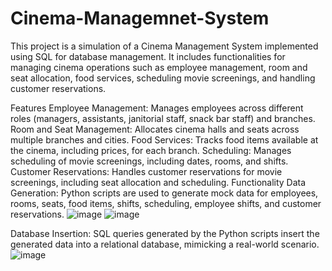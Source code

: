 # Cinema-Managemnet-System
This project is a simulation of a Cinema Management System implemented using SQL for database management. It includes functionalities for managing cinema operations such as employee management, room and seat allocation, food services, scheduling movie screenings, and handling customer reservations.

Features
Employee Management: Manages employees across different roles (managers, assistants, janitorial staff, snack bar staff) and branches.
Room and Seat Management: Allocates cinema halls and seats across multiple branches and cities.
Food Services: Tracks food items available at the cinema, including prices, for each branch.
Scheduling: Manages scheduling of movie screenings, including dates, rooms, and shifts.
Customer Reservations: Handles customer reservations for movie screenings, including seat allocation and scheduling.
Functionality
Data Generation: Python scripts are used to generate mock data for employees, rooms, seats, food items, shifts, scheduling, employee shifts, and customer reservations.
![image](https://github.com/manalammad/Cinema-Managemnet-System/assets/147713867/e9eb412b-ee3c-4610-9337-197b10e6a29c)
![image](https://github.com/manalammad/Cinema-Managemnet-System/assets/147713867/a8643c70-2adb-4ab5-8cfe-5ee001af801c)

Database Insertion: SQL queries generated by the Python scripts insert the generated data into a relational database, mimicking a real-world scenario.
![image](https://github.com/manalammad/Cinema-Managemnet-System/assets/147713867/fbb038cf-2809-49bc-b07a-85c9e430179d)
